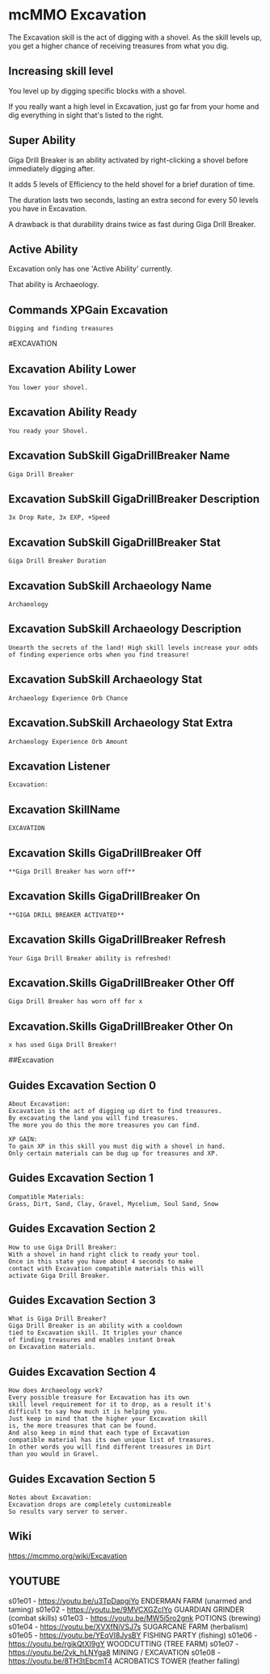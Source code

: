 # mcMMO Excavation

The Excavation skill is the act of digging with a shovel. As the skill levels up, you get a higher chance of receiving treasures from what you dig.


## Increasing skill level

You level up by digging specific blocks with a shovel.

If you really want a high level in Excavation, just go far from your home and dig everything in sight that's listed to the right.

## Super Ability

Giga Drill Breaker is an ability activated by right-clicking a shovel before immediately digging after.

It adds 5 levels of Efficiency to the held shovel for a brief duration of time.

The duration lasts two seconds, lasting an extra second for every 50 levels you have in Excavation.

A drawback is that durability drains twice as fast during Giga Drill Breaker.

## Active Ability

Excavation only has one 'Active Ability' currently.

That ability is Archaeology.






## Commands XPGain Excavation

```
Digging and finding treasures
```



#EXCAVATION
## Excavation Ability Lower

```
You lower your shovel.
```

## Excavation Ability Ready

```
You ready your Shovel.
```

## Excavation SubSkill GigaDrillBreaker Name

```
Giga Drill Breaker
```

## Excavation SubSkill GigaDrillBreaker Description

```
3x Drop Rate, 3x EXP, +Speed
```

## Excavation SubSkill GigaDrillBreaker Stat

```
Giga Drill Breaker Duration
```

## Excavation SubSkill Archaeology Name

```
Archaeology
```

## Excavation SubSkill Archaeology Description

```
Unearth the secrets of the land! High skill levels increase your odds of finding experience orbs when you find treasure!
```

## Excavation SubSkill Archaeology Stat

```
Archaeology Experience Orb Chance
```

## Excavation.SubSkill Archaeology Stat Extra

```
Archaeology Experience Orb Amount
```

## Excavation Listener

```
Excavation:
```

## Excavation SkillName

```
EXCAVATION
```

## Excavation Skills GigaDrillBreaker Off

```
**Giga Drill Breaker has worn off**
```

## Excavation Skills GigaDrillBreaker On

```
**GIGA DRILL BREAKER ACTIVATED**
```

## Excavation Skills GigaDrillBreaker Refresh

```
Your Giga Drill Breaker ability is refreshed!
```

## Excavation.Skills GigaDrillBreaker Other Off

```
Giga Drill Breaker has worn off for x
```

## Excavation.Skills GigaDrillBreaker Other On

```
x has used Giga Drill Breaker!
```



##Excavation
## Guides Excavation Section 0

```
About Excavation:
Excavation is the act of digging up dirt to find treasures.
By excavating the land you will find treasures.
The more you do this the more treasures you can find.

XP GAIN:
To gain XP in this skill you must dig with a shovel in hand.
Only certain materials can be dug up for treasures and XP.
```

## Guides Excavation Section 1

```
Compatible Materials:
Grass, Dirt, Sand, Clay, Gravel, Mycelium, Soul Sand, Snow
```

## Guides Excavation Section 2

```
How to use Giga Drill Breaker:
With a shovel in hand right click to ready your tool.
Once in this state you have about 4 seconds to make
contact with Excavation compatible materials this will
activate Giga Drill Breaker.
```

## Guides Excavation Section 3

```
What is Giga Drill Breaker?
Giga Drill Breaker is an ability with a cooldown
tied to Excavation skill. It triples your chance
of finding treasures and enables instant break
on Excavation materials.
```

## Guides Excavation Section 4

```
How does Archaeology work?
Every possible treasure for Excavation has its own
skill level requirement for it to drop, as a result it's
difficult to say how much it is helping you.
Just keep in mind that the higher your Excavation skill
is, the more treasures that can be found.
And also keep in mind that each type of Excavation
compatible material has its own unique list of treasures.
In other words you will find different treasures in Dirt
than you would in Gravel.
```

## Guides Excavation Section 5

```
Notes about Excavation:
Excavation drops are completely customizeable
So results vary server to server.
```

## Wiki

https://mcmmo.org/wiki/Excavation


## YOUTUBE

s01e01 - <https://youtu.be/u3TpDapgiYo> ENDERMAN FARM (unarmed and taming)
s01e02 - <https://youtu.be/9MVCXGZcIYo> GUARDIAN GRINDER (combat skills)
s01e03 - <https://youtu.be/MW5i5ro2gnk> POTIONS (brewing)
s01e04 - <https://youtu.be/XVXfNiVSJ7s> SUGARCANE FARM (herbalism)
s01e05 - <https://youtu.be/YEqVI8JysBY> FISHING PARTY (fishing)
s01e06 - <https://youtu.be/rgikQtXI9gY> WOODCUTTING (TREE FARM)
s01e07 - <https://youtu.be/2vk_hLNYga8> MINING / EXCAVATION
s01e08 - <https://youtu.be/8TH3tEbcmT4> ACROBATICS TOWER (feather falling)

